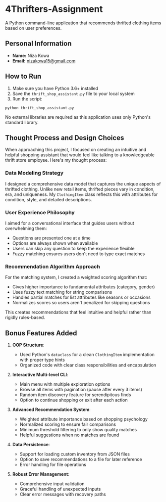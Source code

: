 # 4Thrifters-Assignment

A Python command-line application that recommends thrifted clothing items based on user preferences.

## Personal Information

- **Name:** Niza Kowa
- **Email:** nizakowa15@gmail.com

## How to Run

1. Make sure you have Python 3.6+ installed
2. Save the `thrift_shop_assistant.py` file to your local system
3. Run the script:

```
python thrift_shop_assistant.py
```

No external libraries are required as this application uses only Python's standard library.

## Thought Process and Design Choices

When approaching this project, I focused on creating an intuitive and helpful shopping assistant that would feel like talking to a knowledgeable thrift store employee. Here's my thought process:

### Data Modeling Strategy
I designed a comprehensive data model that captures the unique aspects of thrifted clothing. Unlike new retail items, thrifted pieces vary in condition, era, and uniqueness. My `ClothingItem` class reflects this with attributes for condition, style, and detailed descriptions.

### User Experience Philosophy
I aimed for a conversational interface that guides users without overwhelming them:
- Questions are presented one at a time
- Options are always shown when available
- Users can skip any question to keep the experience flexible
- Fuzzy matching ensures users don't need to type exact matches

### Recommendation Algorithm Approach
For the matching system, I created a weighted scoring algorithm that:
- Gives higher importance to fundamental attributes (category, gender)
- Uses fuzzy text matching for string comparisons
- Handles partial matches for list attributes like seasons or occasions
- Normalizes scores so users aren't penalized for skipping questions

This creates recommendations that feel intuitive and helpful rather than rigidly rules-based.

## Bonus Features Added

1. **OOP Structure**:
   - Used Python's `dataclass` for a clean `ClothingItem` implementation with proper type hints
   - Organized code with clear class responsibilities and encapsulation

2. **Interactive Multi-level CLI**:
   - Main menu with multiple exploration options
   - Browse all items with pagination (pause after every 3 items)
   - Random item discovery feature for serendipitous finds
   - Option to continue shopping or exit after each action

3. **Advanced Recommendation System**:
   - Weighted attribute importance based on shopping psychology
   - Normalized scoring to ensure fair comparisons
   - Minimum threshold filtering to only show quality matches
   - Helpful suggestions when no matches are found

4. **Data Persistence**:
   - Support for loading custom inventory from JSON files
   - Option to save recommendations to a file for later reference
   - Error handling for file operations

5. **Robust Error Management**:
   - Comprehensive input validation
   - Graceful handling of unexpected inputs
   - Clear error messages with recovery paths
